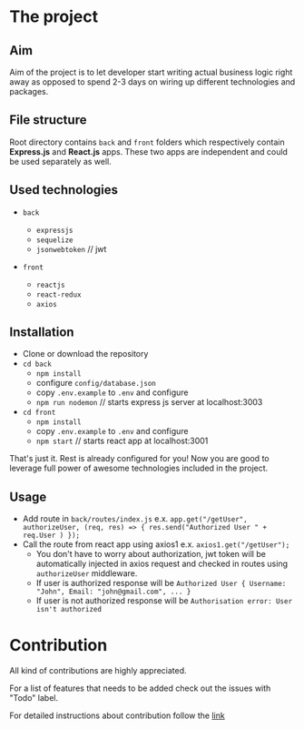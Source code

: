 # The project
## Aim
Aim of the project is to let developer start writing actual business logic right away as opposed to spend 2-3 days on wiring up different technologies and packages.

## File structure
Root directory contains `back` and `front` folders which respectively contain **Express.js** and **React.js** apps. These two apps are independent and could be used separately as well.  

## Used technologies
* `back`
  * `expressjs`
  * `sequelize`
  * `jsonwebtoken` // jwt
  
* `front`
  * `reactjs`
  * `react-redux`
  * `axios`

## Installation
* Clone or download the repository
* `cd back`
  * `npm install`
  * configure `config/database.json`
  * copy `.env.example` to `.env` and configure
  * `npm run nodemon` // starts express js server at localhost:3003 
* `cd front`
  * `npm install`
  * copy `.env.example` to `.env` and configure
  * `npm start` // starts react app at localhost:3001
  
That's just it. Rest is already configured for you! Now you are good to leverage full power of awesome technologies included in the project.

## Usage
* Add route in `back/routes/index.js` e.x. `app.get("/getUser", authorizeUser, (req, res) => { res.send("Authorized User " + req.User ) });`
* Call the route from react app using axios1 e.x. `axios1.get("/getUser");`
  * You don't have to worry about authorization, jwt token will be automatically injected in axios request and checked in routes using `authorizeUser` middleware.
  * If user is authorized response will be `Authorized User { Username: "John", Email: "john@gmail.com", ... }`
  * If user is not authorized response will be `Authorisation error: User isn't authorized`

# Contribution
All kind of contributions are highly appreciated. 

For a list of features that needs to be added check out the issues with "Todo" label.

For detailed instructions about contribution follow the [link](https://github.com/tsogi/express-react-boilerplate/wiki/Contribution-instructions)
